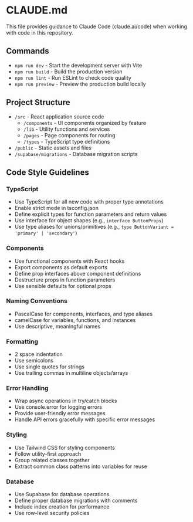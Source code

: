 # CLAUDE.md

This file provides guidance to Claude Code (claude.ai/code) when working with code in this repository.

## Commands
- `npm run dev` - Start the development server with Vite
- `npm run build` - Build the production version
- `npm run lint` - Run ESLint to check code quality
- `npm run preview` - Preview the production build locally

## Project Structure
- `/src` - React application source code
  - `/components` - UI components organized by feature
  - `/lib` - Utility functions and services
  - `/pages` - Page components for routing
  - `/types` - TypeScript type definitions
- `/public` - Static assets and files
- `/supabase/migrations` - Database migration scripts

## Code Style Guidelines

### TypeScript
- Use TypeScript for all new code with proper type annotations
- Enable strict mode in tsconfig.json
- Define explicit types for function parameters and return values
- Use interface for object shapes (e.g., `interface ButtonProps`)
- Use type aliases for unions/primitives (e.g., `type ButtonVariant = 'primary' | 'secondary'`)

### Components
- Use functional components with React hooks
- Export components as default exports
- Define prop interfaces above component definitions
- Destructure props in function parameters
- Use sensible defaults for optional props

### Naming Conventions
- PascalCase for components, interfaces, and type aliases
- camelCase for variables, functions, and instances
- Use descriptive, meaningful names

### Formatting
- 2 space indentation
- Use semicolons
- Use single quotes for strings
- Use trailing commas in multiline objects/arrays

### Error Handling
- Wrap async operations in try/catch blocks
- Use console.error for logging errors
- Provide user-friendly error messages
- Handle API errors gracefully with specific error messages

### Styling
- Use Tailwind CSS for styling components
- Follow utility-first approach
- Group related classes together
- Extract common class patterns into variables for reuse

### Database
- Use Supabase for database operations
- Define proper database migrations with comments
- Include index creation for performance
- Use row-level security policies